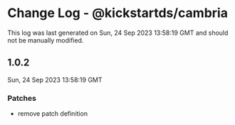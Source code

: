 # Change Log - @kickstartds/cambria

This log was last generated on Sun, 24 Sep 2023 13:58:19 GMT and should not be manually modified.

## 1.0.2
Sun, 24 Sep 2023 13:58:19 GMT

### Patches

- remove patch definition

